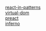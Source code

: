 [react-in-patterns](https://github.com/krasimir/react-in-patterns)  
[virtual-dom](https://github.com/Matt-Esch/virtual-dom)  
[preact](https://github.com/developit/preact)  
[inferno](https://github.com/infernojs/inferno)  